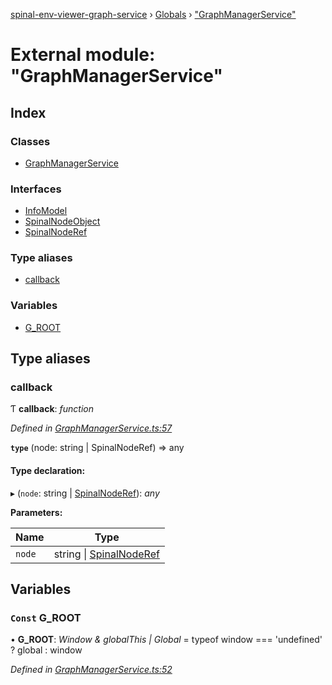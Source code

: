 [spinal-env-viewer-graph-service](../README.md) › [Globals](../globals.md) › ["GraphManagerService"](_graphmanagerservice_.md)

# External module: "GraphManagerService"

## Index

### Classes

* [GraphManagerService](../classes/_graphmanagerservice_.graphmanagerservice.md)

### Interfaces

* [InfoModel](../interfaces/_graphmanagerservice_.infomodel.md)
* [SpinalNodeObject](../interfaces/_graphmanagerservice_.spinalnodeobject.md)
* [SpinalNodeRef](../interfaces/_graphmanagerservice_.spinalnoderef.md)

### Type aliases

* [callback](_graphmanagerservice_.md#callback)

### Variables

* [G_ROOT](_graphmanagerservice_.md#const-g_root)

## Type aliases

###  callback

Ƭ **callback**: *function*

*Defined in [GraphManagerService.ts:57](https://github.com/spinalcom/Spinal-Graph-Service/blob/e4d46ae/src/GraphManagerService.ts#L57)*

**`type`** (node: string | SpinalNodeRef) => any

#### Type declaration:

▸ (`node`: string | [SpinalNodeRef](../interfaces/_graphmanagerservice_.spinalnoderef.md)): *any*

**Parameters:**

Name | Type |
------ | ------ |
`node` | string &#124; [SpinalNodeRef](../interfaces/_graphmanagerservice_.spinalnoderef.md) |

## Variables

### `Const` G_ROOT

• **G_ROOT**: *Window & globalThis | Global* =  typeof window === 'undefined' ? global : window

*Defined in [GraphManagerService.ts:52](https://github.com/spinalcom/Spinal-Graph-Service/blob/e4d46ae/src/GraphManagerService.ts#L52)*

